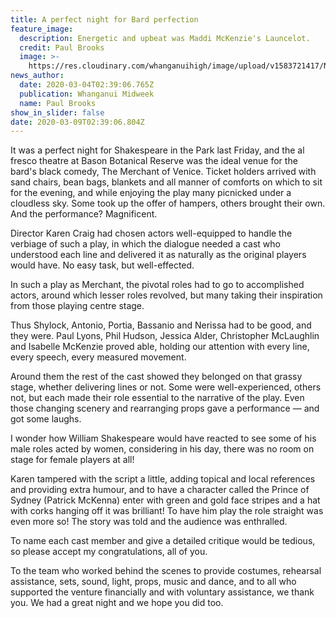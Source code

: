 ```yaml
---
title: A perfect night for Bard perfection
feature_image:
  description: Energetic and upbeat was Maddi McKenzie's Launcelot.
  credit: Paul Brooks
  image: >-
    https://res.cloudinary.com/whanganuihigh/image/upload/v1583721417/News/The%20Merchant%20of%20Venice%20%40%20Bason%20Botanic%20Gardens/Midweek_4.3.20_Maddi_McKenzie.jpg
news_author:
  date: 2020-03-04T02:39:06.765Z
  publication: Whanganui Midweek
  name: Paul Brooks
show_in_slider: false
date: 2020-03-09T02:39:06.804Z
---
```

It was a perfect night for Shakespeare in the Park last Friday, and the al fresco theatre at Bason Botanical Reserve was the ideal venue for the bard's black comedy, The Merchant of Venice.
Ticket holders arrived with sand chairs, bean bags, blankets and all manner of comforts on which to sit for the evening, and while enjoying the play many picnicked under a cloudless sky.
Some took up the offer of hampers, others brought their own.
And the performance? Magnificent.

Director Karen Craig had chosen actors well-equipped to handle the verbiage of such a play, in which the dialogue needed a cast who understood each line and delivered it as naturally as the original players would have. No easy task, but well-effected.

In such a play as Merchant, the pivotal roles had to go to accomplished actors, around which lesser roles revolved, but many taking their inspiration from those playing centre stage.

Thus Shylock, Antonio, Portia, Bassanio and Nerissa had to be good, and they were.
Paul Lyons, Phil Hudson, Jessica Alder, Christopher McLaughlin and Isabelle McKenzie proved able, holding our attention with every line, every speech, every measured movement.

Around them the rest of the cast showed they belonged on that grassy stage, whether delivering lines or not.
Some were well-experienced, others not, but each made their role essential to the narrative of the play.
Even those changing scenery and rearranging props gave a performance — and got some laughs.

I wonder how William Shakespeare would have reacted to see some of his male roles acted by women, considering in his day, there was no room on stage for female players at all!

Karen tampered with the script a little, adding topical and local references and providing extra humour, and to have a character called the Prince of Sydney (Patrick McKenna) enter with green and gold face stripes and a hat with corks hanging off it was brilliant! To have him play the role straight was even more so!
The story was told and the audience was enthralled.

To name each cast member and give a detailed critique would be tedious, so please accept my congratulations, all of you.

To the team who worked behind the scenes to provide costumes, rehearsal assistance, sets, sound, light, props, music and dance, and to all who supported the venture financially and with voluntary assistance, we thank you.
We had a great night and we hope you did too.